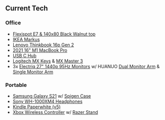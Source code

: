 ## Current Tech

### Office

- [Flexispot E7 & 140x80 Black Walnut top](https://flexispot.co.uk/adjustable-standing-desk-pro-series.html)
- [IKEA Markus](https://www.ikea.com/gb/en/p/markus-office-chair-vissle-light-grey-50521861/)
- [Lenovo Thinkbook 16p Gen 2](https://www.amazon.co.uk/dp/B0B6PTVC3H/)
- [2021 16" M1 MacBook Pro](https://www.apple.com/uk/macbook-pro-14-and-16/)
- [USB C Hub](https://www.amazon.co.uk/dp/B09MJYT2LN/)
- [Logitech MX Keys](https://www.logitech.com/en-gb/products/keyboards/mx-keys-wireless-keyboard.html) & [MX Master 3](https://www.amazon.co.uk/Logitech-Ultrafast-Scrolling-Ergonomic-Customisation/dp/B07W6JG6Z7)
- 3x [Electriq 27" 1440p 95Hz Monitors](https://www.amazon.co.uk/dp/B07TXHBWMK/) w/ HUANUO [Dual Monitor Arm](https://www.amazon.co.uk/dp/B08LK6MRYB/) & [Single Monitor Arm](https://www.amazon.co.uk/dp/B07T4HQS2N/)

### Portable

- [Samsung Galaxy S21](https://www.samsung.com/uk/smartphones/galaxy-s23/) w/ [Spigen Case](https://www.amazon.co.uk/Spigen-Tough-Compatible-Samsung-Galaxy-Black/dp/B0BJRS327S/)
- [Sony WH-1000XM4 Headphones](https://www.amazon.co.uk/dp/B08C7KG5LP/)
- [Kindle Paperwhite (v5)](https://www.amazon.co.uk/dp/B08N3TCP2F/)
- [Xbox Wireless Controller](https://www.xbox.com/en-GB/accessories/controllers/xbox-wireless-controller) w/ [Razer Stand](https://www.razer.com/gb-en/console-accessories/razer-universal-quick-charging-stand-for-xbox)
